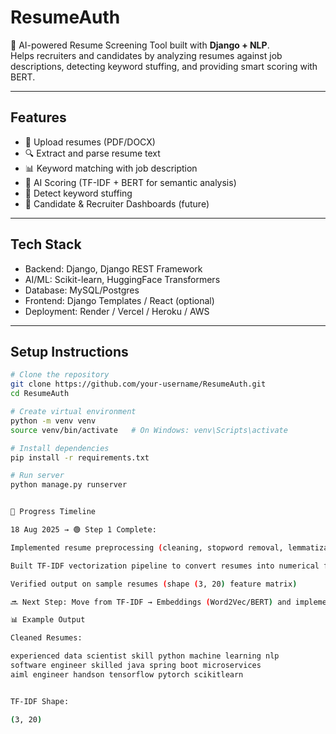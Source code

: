 # ResumeAuth

🚀 AI-powered Resume Screening Tool built with **Django + NLP**.  
Helps recruiters and candidates by analyzing resumes against job descriptions, detecting keyword stuffing, and providing smart scoring with BERT.

---

## Features
- 📂 Upload resumes (PDF/DOCX)
- 🔍 Extract and parse resume text
- 📊 Keyword matching with job description
- 🤖 AI Scoring (TF-IDF + BERT for semantic analysis)
- 🚫 Detect keyword stuffing
- 📑 Candidate & Recruiter Dashboards (future)

---

## Tech Stack
- Backend: Django, Django REST Framework
- AI/ML: Scikit-learn, HuggingFace Transformers
- Database: MySQL/Postgres
- Frontend: Django Templates / React (optional)
- Deployment: Render / Vercel / Heroku / AWS

---

## Setup Instructions
```bash
# Clone the repository
git clone https://github.com/your-username/ResumeAuth.git
cd ResumeAuth

# Create virtual environment
python -m venv venv
source venv/bin/activate   # On Windows: venv\Scripts\activate

# Install dependencies
pip install -r requirements.txt

# Run server
python manage.py runserver


📌 Progress Timeline

18 Aug 2025 → 🟢 Step 1 Complete:

Implemented resume preprocessing (cleaning, stopword removal, lemmatization)

Built TF-IDF vectorization pipeline to convert resumes into numerical features

Verified output on sample resumes (shape (3, 20) feature matrix)

🔜 Next Step: Move from TF-IDF → Embeddings (Word2Vec/BERT) and implement resume–job description similarity scoring.

📊 Example Output

Cleaned Resumes:

experienced data scientist skill python machine learning nlp
software engineer skilled java spring boot microservices
aiml engineer handson tensorflow pytorch scikitlearn


TF-IDF Shape:

(3, 20)